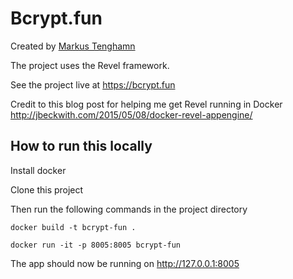 # Bcrypt.fun

Created by [Markus Tenghamn](https://ma.rkus.io)

The project uses the Revel framework.

See the project live at https://bcrypt.fun

Credit to this blog post for helping me get Revel running in Docker http://jbeckwith.com/2015/05/08/docker-revel-appengine/

## How to run this locally

Install docker

Clone this project

Then run the following commands in the project directory

`docker build -t bcrypt-fun .`

`docker run -it -p 8005:8005 bcrypt-fun`

The app should now be running on http://127.0.0.1:8005
